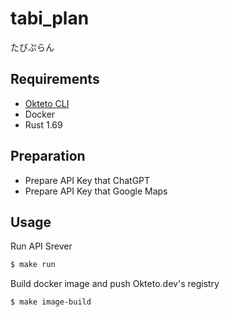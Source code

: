 # tabi_plan
たびぷらん

## Requirements
- [Okteto CLI](https://www.okteto.com/docs/getting-started/#installing-okteto-cli)
- Docker
- Rust 1.69

## Preparation
- Prepare API Key that ChatGPT
- Prepare API Key that Google Maps

## Usage

Run API Srever
```sh
$ make run
```

Build docker image and push Okteto.dev's registry
```sh
$ make image-build
```
